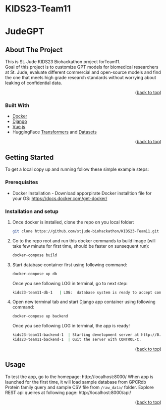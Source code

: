 # KIDS23-Team11
# JudeGPT
<!-- ABOUT THE PROJECT -->
## About The Project

This is St. Jude KIDS23 Biohackathon project forTeam11. </br>
Goal of this project is to customize GPT models for biomedical researchers at St. Jude, evaluate different commercial and open-source models and find the one that meets high grade research standards without worrying about leaking of confidential data.

<p align="right">(<a href="#top">back to top</a>)</p>


### Built With

* [Docker](https://www.docker.com/)
* [Django](https://www.djangoproject.com/)
* [Vue.js](https://vuejs.org/)
* HuggingFace [Transformers](https://huggingface.co/transformers/) and [Datasets](https://huggingface.co/docs/datasets/)

<p align="right">(<a href="#top">back to top</a>)</p>

<!-- GETTING STARTED -->
## Getting Started

To get a local copy up and running follow these simple example steps:

### Prerequisites

* Docker Installation - Download apporpirate Docker installtion file for your OS: https://docs.docker.com/get-docker/

### Installation and setup

1. Once docker is installed, clone the repo on you local folder:

   ```sh
   git clone https://github.com/stjude-biohackathon/KIDS23-Team11.git
   ```
2. Go to the repo root and run this docker commands to build image (will take few minute for first time, should be faster on sunsequent run): 

   ```sh
   docker-compose build
   ```
3. Start database container first using following command:

   ```sh
   docker-compose up db
   ```
   Once you see following LOG in terminal, go to next step:

   ```sh
   kids23-team11-db-1   | LOG:  database system is ready to accept connections
   ```
4. Open new terminal tab and start Django app container using following command:

   ```sh 
   docker-compose up backend
   ```
   Once you see following LOG in terminal, the app is ready!
   ```sh
   kids23-team11-backend-1  | Starting development server at http://0.0.0.0:8000/
   kids23-team11-backend-1  | Quit the server with CONTROL-C.
   ```

<p align="right">(<a href="#top">back to top</a>)</p>


<!-- USAGE EXAMPLES -->
## Usage

To test the app, go to the homepage: http://localhost:8000/
When app is launched for the first time, it will load sample database from GPCRdb Protein family query and sample CSV file from `/raw_data/` folder.
Explore REST api queires at following page: http://localhost:8000/api/

<p align="right">(<a href="#top">back to top</a>)</p>